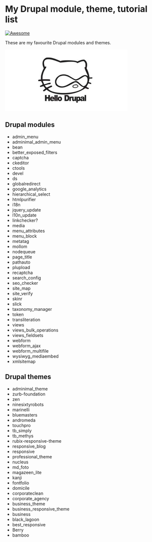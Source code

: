 # My Drupal module, theme, tutorial list

[![Awesome](https://cdn.rawgit.com/sindresorhus/awesome/d7305f38d29fed78fa85652e3a63e154dd8e8829/media/badge.svg)](https://github.com/sindresorhus/awesome)

These are my favourite Drupal modules and themes.

![Drupal module, theme, tutorial list](images/drupalcat.png)

## Drupal modules
  - admin_menu
  - adminimal_admin_menu
  - bean
  - better_exposed_filters
  - captcha
  - ckeditor
  - ctools
  - devel
  - ds
  - globalredirect
  - google_analytics
  - hierarchical_select
  - htmlpurifier
  - i18n
  - jquery_update
  - l10n_update
  - linkchecker?
  - media
  - menu_attributes
  - menu_block
  - metatag
  - mollom
  - nodequeue
  - page_title
  - pathauto
  - plupload
  - recaptcha
  - search_config
  - seo_checker
  - site_map
  - site_verify
  - skinr
  - slick
  - taxonomy_manager
  - token
  - transliteration
  - views
  - views_bulk_operations
  - views_fieldsets
  - webform
  - webform_ajax
  - webform_multifile
  - wysiwyg_mediaembed
  - xmlsitemap

## Drupal themes

  - adminimal_theme
  - zurb-foundation
  - zen
  - ninesixtyrobots
  - marinelli
  - bluemasters
  - andromeda
  - touchpro
  - tb_simply
  - tb_methys
  - rubix-responsive-theme
  - responsive_blog
  - responsive
  - professional_theme
  - nucleus
  - md_foto
  - magazeen_lite
  - kanji
  - fontfolio
  - domicile
  - corporateclean
  - corporate_agency
  - business_theme
  - business_responsive_theme
  - business
  - black_lagoon
  - best_responsive
  - Berry
  - bamboo
